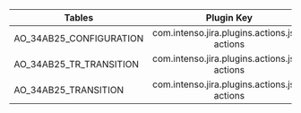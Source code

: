 | Tables                        | Plugin Key                                      | Company  |
| ------------------------------|:-----------------------------------------------:| -----:   |
| AO_34AB25_CONFIGURATION       | com.intenso.jira.plugins.actions.jsd-actions    | Deviniti |
| AO_34AB25_TR_TRANSITION       | com.intenso.jira.plugins.actions.jsd-actions    | Deviniti |
| AO_34AB25_TRANSITION          | com.intenso.jira.plugins.actions.jsd-actions    | Deviniti |
